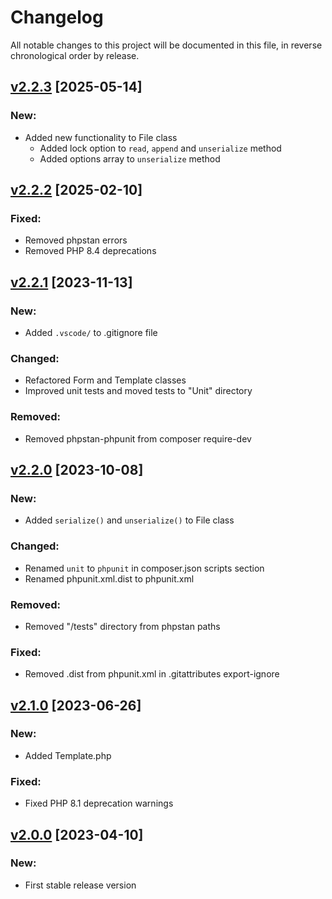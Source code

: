 # Changelog

All notable changes to this project will be documented in this file,
in reverse chronological order by release.

## [v2.2.3](https://github.com/zaphyr-org/utils/compare/2.2.2...2.2.3) [2025-05-14]

### New:

* Added new functionality to File class
    * Added lock option to `read`, `append` and `unserialize` method
    * Added options array to `unserialize` method

## [v2.2.2](https://github.com/zaphyr-org/utils/compare/2.2.1...2.2.2) [2025-02-10]

### Fixed:

* Removed phpstan errors
* Removed PHP 8.4 deprecations

## [v2.2.1](https://github.com/zaphyr-org/utils/compare/2.2.0...2.2.1) [2023-11-13]

### New:

* Added `.vscode/` to .gitignore file

### Changed:

* Refactored Form and Template classes
* Improved unit tests and moved tests to "Unit" directory

### Removed:

* Removed phpstan-phpunit from composer require-dev

## [v2.2.0](https://github.com/zaphyr-org/utils/compare/2.1.0...2.2.0) [2023-10-08]

### New:

* Added `serialize()` and `unserialize()` to File class

### Changed:

* Renamed `unit` to `phpunit` in composer.json scripts section
* Renamed phpunit.xml.dist to phpunit.xml

### Removed:

* Removed "/tests" directory from phpstan paths

### Fixed:

* Removed .dist from phpunit.xml in .gitattributes export-ignore

## [v2.1.0](https://github.com/zaphyr-org/utils/compare/2.0.0...2.1.0) [2023-06-26]

### New:

* Added Template.php

### Fixed:

* Fixed PHP 8.1 deprecation warnings

## [v2.0.0](https://github.com/zaphyr-org/utils/compare/1.0.1...2.0.0) [2023-04-10]

### New:

* First stable release version
